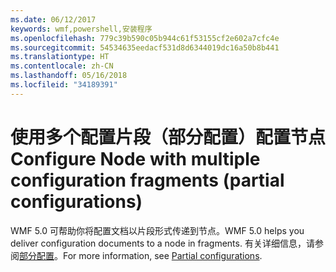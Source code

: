 ```yaml
---
ms.date: 06/12/2017
keywords: wmf,powershell,安装程序
ms.openlocfilehash: 779c39b590c05b944c61f53155cf2e602a7cfc4e
ms.sourcegitcommit: 54534635eedacf531d8d6344019dc16a50b8b441
ms.translationtype: HT
ms.contentlocale: zh-CN
ms.lasthandoff: 05/16/2018
ms.locfileid: "34189391"
---
```

# <a name="configure-node-with-multiple-configuration-fragments-partial-configurations"></a><span data-ttu-id="53279-102">使用多个配置片段（部分配置）配置节点</span><span class="sxs-lookup"><span data-stu-id="53279-102">Configure Node with multiple configuration fragments (partial configurations)</span></span>

<span data-ttu-id="53279-103">WMF 5.0 可帮助你将配置文档以片段形式传递到节点。</span><span class="sxs-lookup"><span data-stu-id="53279-103">WMF 5.0 helps you deliver configuration documents to a node in fragments.</span></span> <span data-ttu-id="53279-104">有关详细信息，请参阅[部分配置](https://msdn.microsoft.com/powershell/dsc/partialconfigs)。</span><span class="sxs-lookup"><span data-stu-id="53279-104">For more information, see [Partial configurations](https://msdn.microsoft.com/powershell/dsc/partialconfigs).</span></span>
